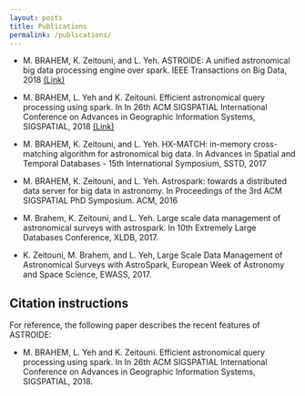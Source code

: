 ```yaml
---
layout: posts
title: Publications
permalink: /publications/
---
```


* M. BRAHEM, K. Zeitouni, and L. Yeh. ASTROIDE: A unified astronomical big data processing
engine over spark. IEEE Transactions on Big Data, 2018 [(Link)](http://perso.prism.uvsq.fr/users/zeitouni/papers/TBD2018_Preprint.pdf)

* M. BRAHEM, L. Yeh and K. Zeitouni. Efficient astronomical query processing using spark. In
In 26th ACM SIGSPATIAL International Conference on Advances in Geographic Information
Systems, SIGSPATIAL, 2018 [(Link)](http://perso.prism.uvsq.fr/users/zeitouni/papers/SIGSPATIAL2018_Preprint.pdf)

* M. BRAHEM, K. Zeitouni, and L. Yeh. HX-MATCH: in-memory cross-matching algorithm
for astronomical big data. In Advances in Spatial and Temporal Databases - 15th International
Symposium, SSTD, 2017

* M. BRAHEM, K. Zeitouni, and L. Yeh. Astrospark: towards a distributed data server for big
data in astronomy. In Proceedings of the 3rd ACM SIGSPATIAL PhD Symposium. ACM, 2016

* M. Brahem, K. Zeitouni, and L. Yeh. Large scale data management of astronomical surveys with astrospark. In 10th Extremely Large Databases Conference, XLDB, 2017.

* K. Zeitouni, M. Brahem, and L. Yeh, Large Scale Data Management of Astronomical Surveys with AstroSpark, European Week of Astronomy and Space Science, EWASS, 2017.

## Citation instructions

For reference, the following paper describes the recent features of ASTROIDE:

* M. BRAHEM, L. Yeh and K. Zeitouni. Efficient astronomical query processing using spark. In
In 26th ACM SIGSPATIAL International Conference on Advances in Geographic Information
Systems, SIGSPATIAL, 2018.

